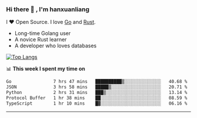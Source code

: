 ### Hi there 👋 , I'm hanxuanliang

<!--
**hanxuanliang/hanxuanliang** is a ✨ _special_ ✨ repository because its `README.md` (this file) appears on your GitHub profile.

Here are some ideas to get you started:

- 🔭 I’m currently working on ...
- 🌱 I’m currently learning ...
- 👯 I’m looking to collaborate on ...
- 🤔 I’m looking for help with ...
- 💬 Ask me about ...
- 📫 How to reach me: ...
- 😄 Pronouns: ...
- ⚡ Fun fact: ...
-->
I ❤ Open Source. I love [Go](https://golang.org) and [Rust](https://www.rust-lang.org/zh-CN/).

* Long-time Golang user
* A novice Rust learner
* A developer who loves databases

[![Top Langs](https://github-readme-stats.vercel.app/api?username=hanxuanliang&show_icons=true&count_private=true&line_height=40)](https://github.com/anuraghazra/github-readme-stats)

📊 **This week I spent my time on**
<!--START_SECTION:waka-->

```txt
Go                7 hrs 47 mins   ██████████▒░░░░░░░░░░░░░░   40.68 %
JSON              3 hrs 58 mins   █████▒░░░░░░░░░░░░░░░░░░░   20.71 %
Python            2 hrs 31 mins   ███▒░░░░░░░░░░░░░░░░░░░░░   13.14 %
Protocol Buffer   1 hr 38 mins    ██░░░░░░░░░░░░░░░░░░░░░░░   08.59 %
TypeScript        1 hr 10 mins    █▓░░░░░░░░░░░░░░░░░░░░░░░   06.16 %
```

<!--END_SECTION:waka-->

***
